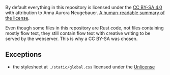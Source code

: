 By default everything in this repository is licensed under the [CC BY-SA 4.0](https://creativecommons.org/licenses/by-sa/4.0/legalcode) with attribution to Anna Aurora Neugebauer. [A human-readable summary of the license](https://creativecommons.org/licenses/by-sa/4.0/).

Even though some files in this repository are Rust code, not files containing mostly flow text, they still contain flow text with creative writing to be served by the webserver. This is why a CC BY-SA was chosen.

## Exceptions

- the stylesheet at `./static/global.css` licensed under the [Unlicense](https://unlicense.org/)
